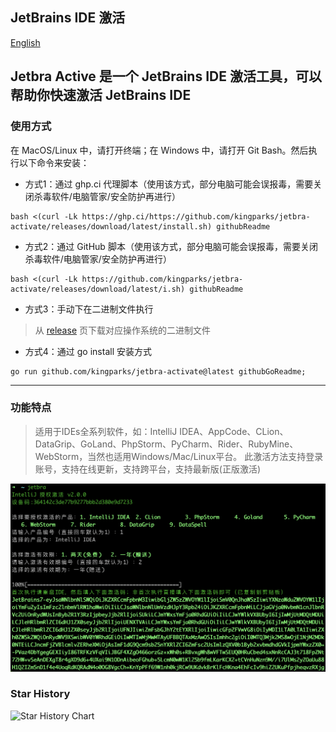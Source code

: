 ## JetBrains IDE 激活

[English](./README.md)

Jetbra Active 是一个 JetBrains IDE 激活工具，可以帮助你快速激活 JetBrains IDE
---
### 使用方式

在 MacOS/Linux 中，请打开终端；在 Windows 中，请打开 Git Bash。然后执行以下命令来安装：

* 方式1：通过 ghp.ci 代理脚本（使用该方式，部分电脑可能会误报毒，需要关闭杀毒软件/电脑管家/安全防护再进行）
```shell
bash <(curl -Lk https://ghp.ci/https://github.com/kingparks/jetbra-activate/releases/download/latest/install.sh) githubReadme
```
* 方式2：通过 GitHub 脚本（使用该方式，部分电脑可能会误报毒，需要关闭杀毒软件/电脑管家/安全防护再进行）
```shell
bash <(curl -Lk https://github.com/kingparks/jetbra-activate/releases/download/latest/i.sh) githubReadme
```
* 方式3：手动下在二进制文件执行
> 从 [release](https://github.com/kingparks/jetbra-activate/releases) 页下载对应操作系统的二进制文件

* 方式4：通过 go install 安装方式
```shell
go run github.com/kingparks/jetbra-activate@latest githubGoReadme;
```

---
### 功能特点

> 适用于IDEs全系列软件，如：IntelliJ IDEA、AppCode、CLion、DataGrip、GoLand、PhpStorm、PyCharm、Rider、RubyMine、WebStorm，当然也适用Windows/Mac/Linux平台。 此激活方法支持登录账号，支持在线更新，支持跨平台，支持最新版(正版激活)

![img_7.png](./img/img_2.png)

### Star History
![Star History Chart](https://api.star-history.com/svg?repos=kingparks/jetbra-activate&type=Date)